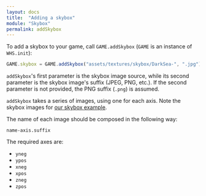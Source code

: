 ```yaml
---
layout: docs
title:  "Adding a skybox"
module: "Skybox"
permalink: addSkybox
---
```


To add a skybox to your game, call `GAME.addSkybox` (`GAME` is an instance of `WHS.init`):

```javascript
GAME.skybox = GAME.addSkybox("assets/textures/skybox/DarkSea-", ".jpg");
```

`addSkybox`'s first parameter is the skybox image source, while its second parameter is the skybox image's suffix (JPEG, PNG, etc.). If the second parameter is not provided, the PNG suffix (`.png`) is assumed.

`addSkybox` takes a series of images, using one for each axis. Note the skybox images for [our skybox example](https://github.com/WhitestormJS/whitestorm.js/tree/master/examples/assets/textures/skybox).

The name of each image should be composed in the following way:

`name-axis.suffix`

The required axes are:

* `yneg`
* `ypos`
* `xneg`
* `xpos`
* `zneg`
* `zpos`
